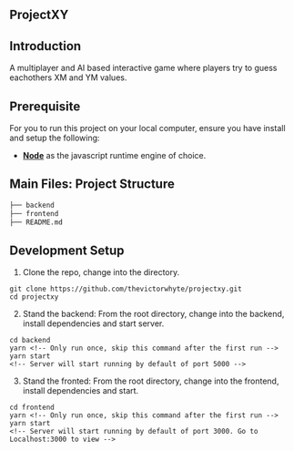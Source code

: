 ProjectXY
----

## Introduction
A multiplayer and AI based interactive game where players try to guess eachothers XM and YM values.


<!-- ## Overview
The features of this service includes:
* Create a new customer
* Charge customer card using Flutterwave
* Store details of the payments
* Retrieve payments done by customers -->

## Prerequisite
For you to run this project on your local computer, ensure you have install and setup the following:
* [**Node**](https://nodejs.org/en/) as the javascript runtime engine of choice.

## Main Files: Project Structure
  ```sh
  ├── backend
  ├── frontend
  ├── README.md
  ```

## Development Setup
1. Clone the repo, change into the directory.
```
git clone https://github.com/thevictorwhyte/projectxy.git
cd projectxy
```

2. Stand the backend: From the root directory, change into the backend, install dependencies and start server.
```
cd backend
yarn <!-- Only run once, skip this command after the first run -->
yarn start
<!-- Server will start running by default of port 5000 -->
```

3. Stand the fronted: From the root directory, change into the frontend, install dependencies and start.
```
cd frontend
yarn <!-- Only run once, skip this command after the first run -->
yarn start
<!-- Server will start running by default of port 3000. Go to Localhost:3000 to view -->
```
